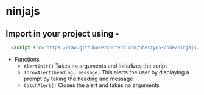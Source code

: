 # ninjajs

## Import in your project using - 
```html
  <script src='https://raw.githubusercontent.com/Sherry65-code/ninjajs/main/ninja.js' type='text/javascript'>
```
- Functions
  - `AlertInit()` Takes no arguments and initializes the script
  - `ThrowAlert(heading, message)` This alerts the user by displaying a prompt by taking the heading and message
  - `CatchAlert()` Closes the alert and takes no arguments
